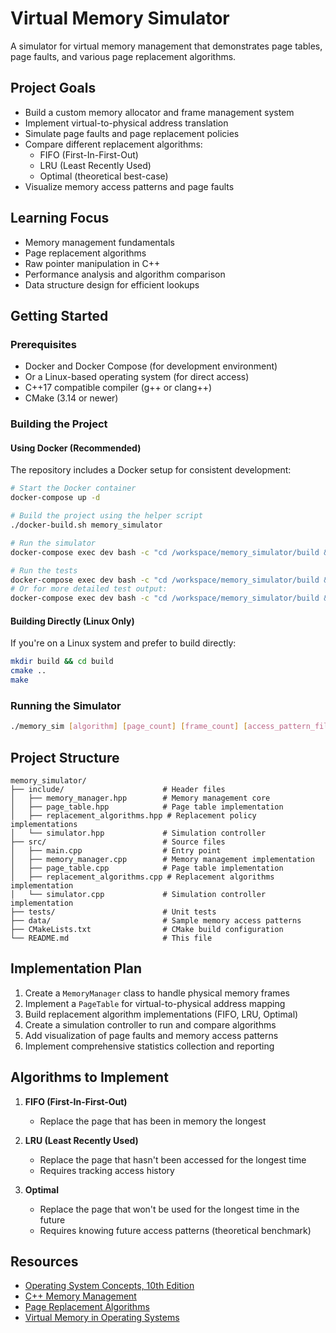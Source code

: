 # Virtual Memory Simulator

A simulator for virtual memory management that demonstrates page tables, page faults, and various page replacement algorithms.

## Project Goals

- Build a custom memory allocator and frame management system
- Implement virtual-to-physical address translation
- Simulate page faults and page replacement policies
- Compare different replacement algorithms:
  - FIFO (First-In-First-Out)
  - LRU (Least Recently Used)
  - Optimal (theoretical best-case)
- Visualize memory access patterns and page faults

## Learning Focus

- Memory management fundamentals
- Page replacement algorithms
- Raw pointer manipulation in C++
- Performance analysis and algorithm comparison
- Data structure design for efficient lookups

## Getting Started

### Prerequisites

- Docker and Docker Compose (for development environment)
- Or a Linux-based operating system (for direct access)
- C++17 compatible compiler (g++ or clang++)
- CMake (3.14 or newer)

### Building the Project

#### Using Docker (Recommended)

The repository includes a Docker setup for consistent development:

```bash
# Start the Docker container
docker-compose up -d

# Build the project using the helper script
./docker-build.sh memory_simulator

# Run the simulator
docker-compose exec dev bash -c "cd /workspace/memory_simulator/build && ./memory_sim"

# Run the tests
docker-compose exec dev bash -c "cd /workspace/memory_simulator/build && ctest"
# Or for more detailed test output:
docker-compose exec dev bash -c "cd /workspace/memory_simulator/build && ./tests/memory_simulator_tests"
```

#### Building Directly (Linux Only)

If you're on a Linux system and prefer to build directly:

```bash
mkdir build && cd build
cmake ..
make
```

### Running the Simulator

```bash
./memory_sim [algorithm] [page_count] [frame_count] [access_pattern_file]
```

## Project Structure

```
memory_simulator/
├── include/                      # Header files
│   ├── memory_manager.hpp        # Memory management core
│   ├── page_table.hpp            # Page table implementation
│   ├── replacement_algorithms.hpp # Replacement policy implementations
│   └── simulator.hpp             # Simulation controller
├── src/                          # Source files
│   ├── main.cpp                  # Entry point
│   ├── memory_manager.cpp        # Memory management implementation
│   ├── page_table.cpp            # Page table implementation
│   ├── replacement_algorithms.cpp # Replacement algorithms implementation
│   └── simulator.cpp             # Simulation controller implementation
├── tests/                        # Unit tests
├── data/                         # Sample memory access patterns
├── CMakeLists.txt                # CMake build configuration
└── README.md                     # This file
```

## Implementation Plan

1. Create a `MemoryManager` class to handle physical memory frames
2. Implement a `PageTable` for virtual-to-physical address mapping
3. Build replacement algorithm implementations (FIFO, LRU, Optimal)
4. Create a simulation controller to run and compare algorithms
5. Add visualization of page faults and memory access patterns
6. Implement comprehensive statistics collection and reporting

## Algorithms to Implement

1. **FIFO (First-In-First-Out)**
   - Replace the page that has been in memory the longest

2. **LRU (Least Recently Used)**
   - Replace the page that hasn't been accessed for the longest time
   - Requires tracking access history

3. **Optimal**
   - Replace the page that won't be used for the longest time in the future
   - Requires knowing future access patterns (theoretical benchmark)

## Resources

- [Operating System Concepts, 10th Edition](https://www.os-book.com/OS10/)
- [C++ Memory Management](https://en.cppreference.com/w/cpp/memory)
- [Page Replacement Algorithms](https://www.geeksforgeeks.org/page-replacement-algorithms-in-operating-systems/)
- [Virtual Memory in Operating Systems](https://www.tutorialspoint.com/operating_system/os_virtual_memory.htm)
